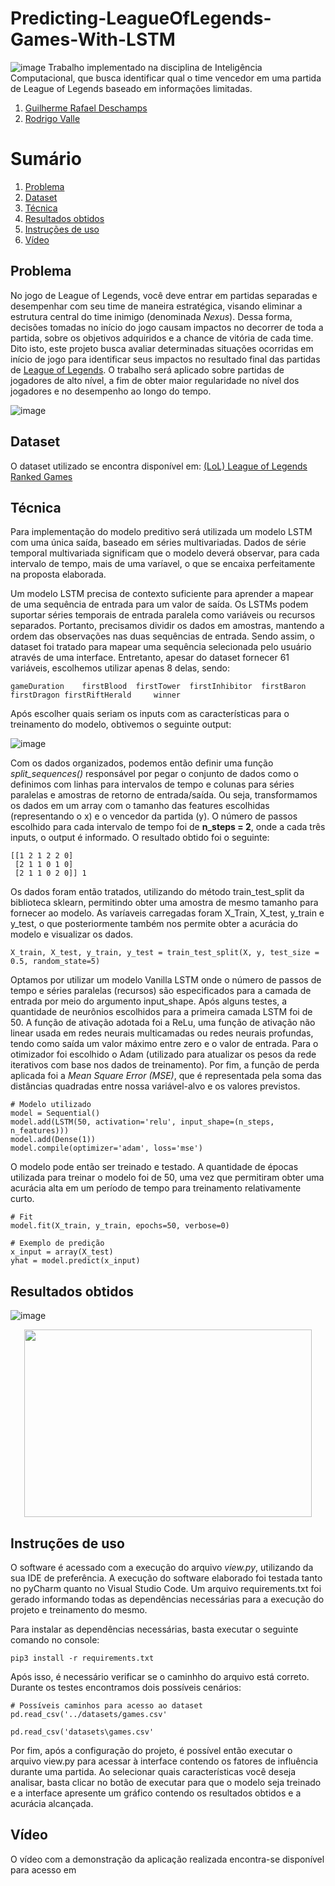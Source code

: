 # Predicting-LeagueOfLegends-Games-With-LSTM
![image](https://user-images.githubusercontent.com/39662856/130472117-40f1b108-b1ae-49aa-ba0d-93544e47ba59.png)
Trabalho implementado na disciplina de Inteligência Computacional, que busca identificar qual o time vencedor em uma partida de League of Legends baseado em informações limitadas.

1. [Guilherme Rafael Deschamps](https://github.com/guilherme-deschamps)
2. [Rodrigo Valle](https://github.com/rrrovalle)

# Sumário
1. [Problema](#problema)
2. [Dataset](#dataset)
3. [Técnica](#técnica)
4. [Resultados obtidos](#resultados-obtidos)
5. [Instruções de uso](#instruções-de-uso)
6. [Vídeo](#vídeo)

## Problema
No jogo de League of Legends, você deve entrar em partidas separadas e desempenhar com seu time de maneira estratégica, visando eliminar a estrutura central do time inimigo (denominada *Nexus*). Dessa forma, decisões tomadas no início do jogo causam impactos no decorrer de toda a partida, sobre os objetivos adquiridos e a chance de vitória de cada time. Dito isto, este projeto busca avaliar determinadas situações ocorridas em início de jogo para identificar seus impactos no resultado final das partidas de [League of Legends](https://br.leagueoflegends.com/pt-br/). O trabalho será aplicado sobre partidas de jogadores de alto nível, a fim de obter maior regularidade no nível dos jogadores e no desempenho ao longo do tempo.

![image](https://user-images.githubusercontent.com/39662856/130374262-0a34536b-3d26-44a5-a293-7c684f4bc0db.png)

## Dataset
O dataset utilizado se encontra disponível em: [(LoL) League of Legends Ranked Games](https://www.kaggle.com/datasnaek/league-of-legends)

## Técnica
Para implementação do modelo preditivo será utilizada um modelo LSTM com uma única saída, baseado em séries multivariadas. Dados de série temporal multivariada significam que o modelo deverá observar, para cada intervalo de tempo, mais de uma varíavel, o que se encaixa perfeitamente na proposta elaborada.

Um modelo LSTM precisa de contexto suficiente para aprender a mapear de uma sequência de entrada para um valor de saída. Os LSTMs podem suportar séries temporais de entrada paralela como variáveis ou recursos separados. Portanto, precisamos dividir os dados em amostras, mantendo a ordem das observações nas duas sequências de entrada. Sendo assim, o dataset foi tratado para mapear uma sequência selecionada pelo usuário através de uma interface. Entretanto, apesar do dataset fornecer 61 variáveis, escolhemos utilizar apenas 8 delas, sendo:

```
gameDuration	firstBlood	firstTower	firstInhibitor	firstBaron	firstDragon	firstRiftHerald		winner
```

Após escolher quais seriam os inputs com as características para o treinamento do modelo, obtivemos o seguinte output:

![image](https://user-images.githubusercontent.com/39662856/130373471-5fe6465e-8511-4ca1-81c3-81ac404ec54f.png)

Com os dados organizados, podemos então definir uma função *split_sequences()* responsável por pegar o conjunto de dados como o definimos com linhas para intervalos de tempo e colunas para séries paralelas e amostras de retorno de entrada/saída. Ou seja, transformamos os dados em um array com o tamanho das features escolhidas (representando o x) e o vencedor da partida (y). O número de passos escolhido para cada intervalo de tempo foi de **n_steps = 2**, onde a cada três inputs, o output é informado. O resultado obtido foi o seguinte:

```
[[1 2 1 2 2 0]
 [2 1 1 0 1 0]
 [2 1 1 0 2 0]] 1
```

Os dados foram então tratados, utilizando do método train_test_split da biblioteca sklearn, permitindo obter uma amostra de mesmo tamanho para fornecer ao modelo. As varíaveis carregadas foram X_Train, X_test, y_train e y_test, o que posteriormente também nos permite obter a acurácia do modelo e visualizar os dados.

````  
X_train, X_test, y_train, y_test = train_test_split(X, y, test_size = 0.5, random_state=5)
````

Optamos por utilizar um modelo Vanilla LSTM onde o número de passos de tempo e séries paralelas (recursos) são especificados para a camada de entrada por meio do argumento input_shape. Após alguns testes, a quantidade de neurônios escolhidos para a primeira camada LSTM foi de 50. A função de ativação adotada foi a ReLu, uma função de ativação não linear usada em redes neurais multicamadas ou redes neurais profundas, tendo como saída um valor máximo entre zero e o valor de entrada. Para o otimizador foi escolhido o Adam (utilizado para atualizar os pesos da rede iterativos com base nos dados de treinamento). Por fim, a função de perda aplicada foi a *Mean Square Error (MSE)*, que é representada pela soma das distâncias quadradas entre nossa variável-alvo e os valores previstos.

```
# Modelo utilizado
model = Sequential()
model.add(LSTM(50, activation='relu', input_shape=(n_steps, n_features)))
model.add(Dense(1))
model.compile(optimizer='adam', loss='mse')
```

O modelo pode então ser treinado e testado. A quantidade de épocas utilizada para treinar o modelo foi de 50, uma vez que permitiram obter uma acurácia alta em um período de tempo para treinamento relativamente curto.

```
# Fit
model.fit(X_train, y_train, epochs=50, verbose=0)

# Exemplo de predição
x_input = array(X_test)
yhat = model.predict(x_input)
```

## Resultados obtidos

![image](https://user-images.githubusercontent.com/39662856/130400804-78386645-a06f-4865-9e68-22af7b7c94b2.png)



<p align="center">
  <img width="460" height="300" src="https://user-images.githubusercontent.com/39662856/130401298-4fb74d70-e0a3-4820-a0e2-f9a7ad85855b.png">
</p> 


## Instruções de uso
O software é acessado com a execução do arquivo *view.py*, utilizando da sua IDE de preferência. A execução do software elaborado foi testada tanto no pyCharm quanto no Visual Studio Code. Um arquivo requirements.txt foi gerado informando todas as dependências necessárias para a execução do projeto e treinamento do mesmo. 

Para instalar as dependências necessárias, basta executar o seguinte comando no console: 

````
pip3 install -r requirements.txt
````

Após isso, é necessário verificar se o caminhho do arquivo está correto. Durante os testes encontramos dois possíveis cenários:

```
# Possíveis caminhos para acesso ao dataset
pd.read_csv('../datasets/games.csv'

pd.read_csv('datasets\games.csv'
```
Por fim, após a configuração do projeto, é possível então executar o arquivo view.py para acessar à interface contendo os fatores de influência durante uma partida. Ao selecionar quais características você deseja analisar, basta clicar no botão de executar para que o modelo seja treinado e a interface apresente um gráfico contendo os resultados obtidos e a acurácia alcançada.

## Vídeo
O vídeo com a demonstração da aplicação realizada encontra-se disponível para acesso em 
